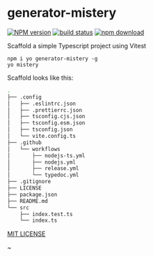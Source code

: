 # generator-mistery

[![NPM version][npm-image]][npm-url]
[![build status][ci-image]][ci-url]
[![npm download][download-image]][download-url]

Scaffold a simple Typescript project using Vitest

```
npm i yo generator-mistery -g
yo mistery
```

Scaffold looks like this:

```bash
.
├── .config
│   ├── .eslintrc.json
│   ├── .prettierrc.json
│   ├── tsconfig.cjs.json
│   ├── tsconfig.esm.json
│   ├── tsconfig.json
│   └── vite.config.ts
├── .github
│   └── workflows
│       ├── nodejs-ts.yml
│       ├── nodejs.yml
│       ├── release.yml
│       └── typedoc.yml
├── .gitignore
├── LICENSE
├── package.json
├── README.md
└── src
    ├── index.test.ts
    └── index.ts
```

[MIT LICENSE](https://github.com/santimirandarp/generator-mistery/blob/master/LICENSE)


[npm-image]: https://img.shields.io/npm/v/generator-mistery.svg
[npm-url]: https://www.npmjs.com/package/generator-mistery
[ci-image]: https://github.com/santimirandarp/generator-mistery/workflows/Node.js%20CI/badge.svg?branch=master
[ci-url]: https://github.com/santimirandarp/generator-mistery/actions?query=workflow%3A%22Node.js+CI%22
[download-image]: https://img.shields.io/npm/dm/generator-mistery.svg
[download-url]: https://www.npmjs.com/package/generator-mistery
~                                                              
